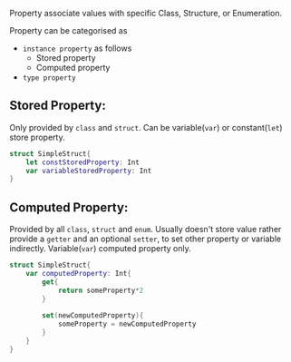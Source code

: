 Property associate values with specific Class, Structure, or Enumeration.

Property can be categorised as 
+ `instance property` as follows
    - Stored property
    - Computed property
+ `type property`

## Stored Property:
Only provided by `class` and `struct`. Can be variable(`var`) or constant(`let`) store property.
```swift
struct SimpleStruct{
    let constStoredProperty: Int
    var variableStoredProperty: Int
}
```

## Computed Property:
Provided by all `class`, `struct` and `enum`. Usually doesn't store value rather provide a `getter` and an optional `setter`,
to set other property or variable indirectly.
Variable(`var`) computed property only.
```swift
struct SimpleStruct{
    var computedProperty: Int{
        get{
            return someProperty*2
        }
        
        set(newComputedProperty){
            someProperty = newComputedProperty
        }
    }
}
```
